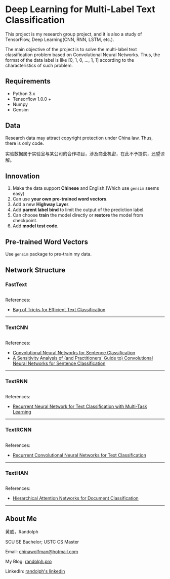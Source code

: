 # Deep Learning for Multi-Label Text Classification

This project is my research group project, and it is also a study of TensorFlow, Deep Learning(CNN, RNN, LSTM, etc.).

The main objective of the project is to solve the multi-label text classification problem based on Convolutional Neural Networks. Thus, the format of the data label is like [0, 1, 0, ..., 1, 1] according to the characteristics of such problem.

## Requirements

- Python 3.x
- Tensorflow 1.0.0 +
- Numpy
- Gensim

## Data

Research data may attract copyright protection under China law. Thus, there is only code.

实验数据属于实验室与某公司的合作项目，涉及商业机密，在此不予提供，还望谅解。

## Innovation

1. Make the data support **Chinese** and English.(Which use `gensim` seems easy)
2. Can use **your own pre-trained word vectors**.
3. Add a new **Highway Layer**.
4. Add **parent label bind** to limit the output of the prediction label.
5. Can choose **train** the model directly or **restore** the model from checkpoint.  
6. Add **model test code**. 

## Pre-trained Word Vectors

Use `gensim` package to pre-train my data.

## Network Structure

### FastText

![]()

References:

- [Bag of Tricks for Efficient Text Classification](https://arxiv.org/pdf/1607.01759.pdf)

---

### TextCNN

![]()

References:

- [Convolutional Neural Networks for Sentence Classification](http://arxiv.org/abs/1408.5882)
- [A Sensitivity Analysis of (and Practitioners' Guide to) Convolutional Neural Networks for Sentence Classification](http://arxiv.org/abs/1510.03820)

---

### TextRNN

![]()

References:

- [Recurrent Neural Network for Text Classification with Multi-Task Learning](http://www.aaai.org/ocs/index.php/AAAI/AAAI15/paper/download/9745/9552)

---

### TextRCNN

![]()

References:

- [Recurrent Convolutional Neural Networks for Text Classification](http://www.aaai.org/ocs/index.php/AAAI/AAAI15/paper/download/9745/9552)

---

### TextHAN

![]()

References:

- [Hierarchical Attention Networks for Document Classification](https://www.cs.cmu.edu/~diyiy/docs/naacl16.pdf)

---

## About Me

黄威，Randolph

SCU SE Bachelor; USTC CS Master

Email: chinawolfman@hotmail.com

My Blog: [randolph.pro](http://randolph.pro)

LinkedIn: [randolph's linkedin](https://www.linkedin.com/in/randolph-%E9%BB%84%E5%A8%81/)
